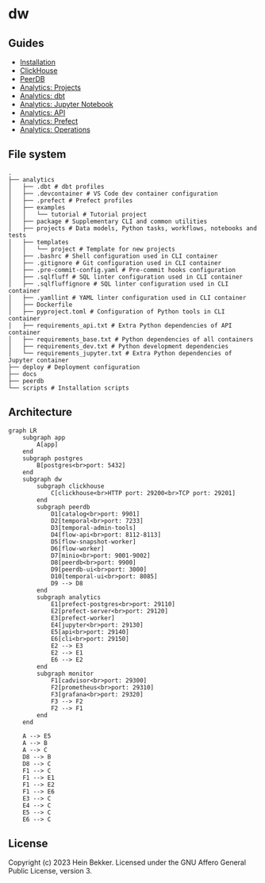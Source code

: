 # dw

## Guides

- [Installation](docs/01-install.md)
- [ClickHouse](docs/02-clickhouse.md)
- [PeerDB](docs/03-peerdb.md)
- [Analytics: Projects](docs/04-projects.md)
- [Analytics: dbt](docs/05-dbt.md)
- [Analytics: Jupyter Notebook](docs/06-jupyter.md)
- [Analytics: API](docs/07-api.md)
- [Analytics: Prefect](docs/08-prefect.md)
- [Analytics: Operations](docs/09-operations.md)

## File system

```shell
.
├── analytics
│   ├── .dbt # dbt profiles
│   ├── .devcontainer # VS Code dev container configuration
│   ├── .prefect # Prefect profiles
│   ├── examples
│   │   └── tutorial # Tutorial project
│   ├── package # Supplementary CLI and common utilities
│   ├── projects # Data models, Python tasks, workflows, notebooks and tests
│   ├── templates
│   │   └── project # Template for new projects
│   ├── .bashrc # Shell configuration used in CLI container
│   ├── .gitignore # Git configuration used in CLI container
│   ├── .pre-commit-config.yaml # Pre-commit hooks configuration
│   ├── .sqlfluff # SQL linter configuration used in CLI container
│   ├── .sqlfluffignore # SQL linter configuration used in CLI container
│   ├── .yamllint # YAML linter configuration used in CLI container
│   ├── Dockerfile
│   ├── pyproject.toml # Configuration of Python tools in CLI container
│   ├── requirements_api.txt # Extra Python dependencies of API container
│   ├── requirements_base.txt # Python dependencies of all containers
│   ├── requirements_dev.txt # Python development dependencies
│   └── requirements_jupyter.txt # Extra Python dependencies of Jupyter container
├── deploy # Deployment configuration
├── docs
├── peerdb
└── scripts # Installation scripts
```

## Architecture

```mermaid
graph LR
    subgraph app
        A[app]
    end
    subgraph postgres
        B[postgres<br>port: 5432]
    end
    subgraph dw
        subgraph clickhouse
            C[clickhouse<br>HTTP port: 29200<br>TCP port: 29201]
        end
        subgraph peerdb
            D1[catalog<br>port: 9901]
            D2[temporal<br>port: 7233]
            D3[temporal-admin-tools]
            D4[flow-api<br>port: 8112-8113]
            D5[flow-snapshot-worker]
            D6[flow-worker]
            D7[minio<br>port: 9001-9002]
            D8[peerdb<br>port: 9900]
            D9[peerdb-ui<br>port: 3000]
            D10[temporal-ui<br>port: 8085]
            D9 --> D8
        end
        subgraph analytics
            E1[prefect-postgres<br>port: 29110]
            E2[prefect-server<br>port: 29120]
            E3[prefect-worker]
            E4[jupyter<br>port: 29130]
            E5[api<br>port: 29140]
            E6[cli<br>port: 29150]
            E2 --> E3
            E2 --> E1
            E6 --> E2
        end
        subgraph monitor
            F1[cadvisor<br>port: 29300]
            F2[prometheus<br>port: 29310]
            F3[grafana<br>port: 29320]
            F3 --> F2
            F2 --> F1
        end
    end

    A --> E5
    A --> B
    A --> C
    D8 --> B
    D8 --> C
    F1 --> C
    F1 --> E1
    F1 --> E2
    F1 --> E6
    E3 --> C
    E4 --> C
    E5 --> C
    E6 --> C
```

## License

Copyright (c) 2023 Hein Bekker. Licensed under the GNU Affero General Public License, version 3.
